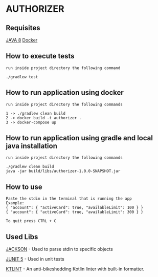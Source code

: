 # AUTHORIZER

## Requisites
[JAVA 8](https://www.oracle.com/java/technologies/javase/javase-jdk8-downloads.html)
[Docker](https://www.docker.com/)

## How to execute tests
```
run inside project directory the following command

./gradlew test
```

## How to run application using docker
```
run inside project directory the following commands

1 -> ./gradlew clean build
2 -> docker build -t authorizer .
3 -> docker-compose up
```

## How to run application using gradle and local java installation
```
run inside project directory the following commands

./gradlew clean build
java -jar build/libs/authorizer-1.0.0-SNAPSHOT.jar
```

## How to use
```
Paste the stdin in the terminal that is running the app
Example: 
{ "account": { "activeCard": true, "availableLimit": 100 } }
{ "account": { "activeCard": true, "availableLimit": 300 } }

To quit press CTRL + C
```

## Used Libs

[JACKSON](https://github.com/FasterXML/jackson) -
Used to parse stdin to specific objects

[JUNIT 5](https://junit.org/junit5/) -
Used in unit tests

[KTLINT](https://github.com/pinterest/ktlint) -
An anti-bikeshedding Kotlin linter with built-in formatter.